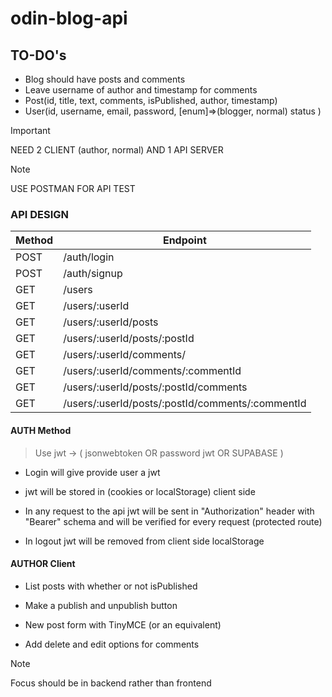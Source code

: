# odin-blog-api

## TO-DO's

- Blog should have posts and comments
- Leave username of author and timestamp for comments
- Post(id, title, text, comments, isPublished, author, timestamp)
- User(id, username, email, password, [enum]=>(blogger, normal) status )

> [!IMPORTANT]
> NEED 2 CLIENT (author, normal) AND 1 API SERVER

> [!NOTE]
> USE POSTMAN FOR API TEST

### API DESIGN

| Method | Endpoint                                         |
| ------ | ------------------------------------------------ |
| POST   | /auth/login                                      |
| POST   | /auth/signup                                     |
| GET    | /users                                           |
| GET    | /users/:userId                                   |
| GET    | /users/:userId/posts                             |
| GET    | /users/:userId/posts/:postId                     |
| GET    | /users/:userId/comments/                         |
| GET    | /users/:userId/comments/:commentId               |
| GET    | /users/:userId/posts/:postId/comments            |
| GET    | /users/:userId/posts/:postId/comments/:commentId |

#### AUTH Method

> Use jwt
> -> ( jsonwebtoken OR password jwt OR SUPABASE )

- Login will give provide user a jwt

- jwt will be stored in (cookies or localStorage)
  client side

- In any request to the api jwt will be sent in
  "Authorization" header with "Bearer" schema
  and will be verified for every request (protected route)

- In logout jwt will be removed from client side localStorage

#### AUTHOR Client

- List posts with whether or not isPublished

- Make a publish and unpublish button

- New post form with TinyMCE (or an equivalent)

- Add delete and edit options for comments

> [!NOTE]
> Focus should be in backend rather than frontend

